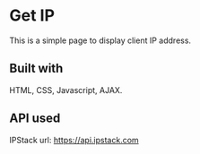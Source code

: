 # Get IP
This is a simple page to display client IP address.

## Built with
HTML,
CSS,
Javascript,
AJAX.

## API used
IPStack url:
https://api.ipstack.com

 

